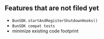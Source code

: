 ## Features that are not filed yet

- `BunSDK.startAndRegisterShutdownHooks()`
- `BunSDK compat tests`
- minimize existing code footprint

